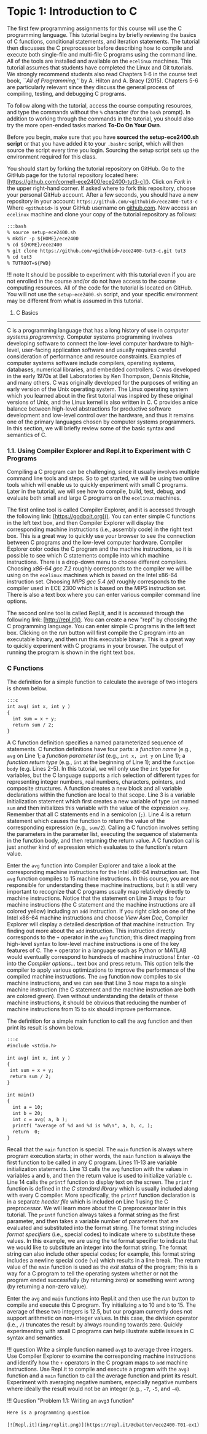 
Topic 1: Introduction to C
==========================================================================

The first few programming assignments for this course will use the C
programming language. This tutorial begins by briefly reviewing the
basics of C functions, conditional statements, and iteration statements.
The tutorial then discusses the C preprocessor before describing how to
compile and execute both single-file and multi-file C programs using the
command line. All of the tools are installed and available on the
`ecelinux` machines. This tutorial assumes that students have completed
the Linux and Git tutorials. We strongly recommend students also read
Chapters 1-6 in the course text book, _``All of Programming,''_ by A.
Hilton and A. Bracy (2015). Chapters 5-6 are particularly relevant since
they discuss the general process of compiling, testing, and debugging C
programs.

To follow along with the tutorial, access the course computing resources,
and type the commands without the `%` character (for the `bash` prompt).
In addition to working through the commands in the tutorial, you should
also try the more open-ended tasks marked **To-Do On Your Own**.

Before you begin, make sure that you have **sourced the setup-ece2400.sh
script** or that you have added it to your `.bashrc` script, which will
then source the script every time you login. Sourcing the setup script
sets up the environment required for this class.

You should start by forking the tutorial repository on GitHub. Go to the
GitHub page for the tutorial repository located here:
[https://github.com/cornell-ece2400/ece2400-tut3-c](). Click on _Fork_ in
the upper right-hand corner. If asked where to fork this repository,
choose your personal GitHub account. After a few seconds, you should have
a new repository in your account:
`https://github.com/<githubid>/ece2400-tut3-c` Where `<githubid>` is your
GitHub username on [github.com](). Now access an `ecelinux` machine and
clone your copy of the tutorial repository as follows:

    :::bash
    % source setup-ece2400.sh
    % mkdir -p ${HOME}/ece2400
    % cd ${HOME}/ece2400
    % git clone https://github.com/<githubid>/ece2400-tut3-c.git tut3
    % cd tut3
    % TUTROOT=${PWD}

!!! note
    It should be possible to experiment with this tutorial even if you
    are not enrolled in the course and/or do not have access to the
    course computing resources. All of the code for the tutorial is
    located on GitHub. You will not use the `setup-ece2400.sh` script,
    and your specific environment may be different from what is assumed
    in this tutorial.

1. C Basics
--------------------------------------------------------------------------

C is a programming language that has a long history of use in _computer
systems programming_. Computer systems programming involves developing
software to connect the low-level computer hardware to high-level,
user-facing application software and usually requires careful
consideration of performance and resource constraints. Examples of
computer systems software include compilers, operating systems,
databases, numerical libraries, and embedded controllers. C was developed
in the early 1970s at Bell Laboratories by Ken Thompson, Dennis Ritchie,
and many others. C was originally developed for the purposes of writing
an early version of the Unix operating system. The Linux operating system
which you learned about in the first tutorial was inspired by these
original versions of Unix, and the Linux kernel is also written in C. C
provides a nice balance between high-level abstractions for productive
software development and low-level control over the hardware, and thus it
remains one of the primary languages chosen by computer systems
programmers. In this section, we will briefly review some of the basic
syntax and semantics of C.

### 1.1. Using Compiler Explorer and Repl.it to Experiment with C Programs

Compiling a C program can be challenging, since it usually involves
multiple command line tools and steps. So to get started, we will be
using two online tools which will enable us to quickly experiment with
small C programs. Later in the tutorial, we will see how to compile,
build, test, debug, and evaluate both small and large C programs on the
`ecelinux` machines.

The first online tool is called Compiler Explorer, and it is accessed
through the following link: [https://godbolt.org](). You can enter simple
C functions in the left text box, and then Compiler Explorer will display
the corresponding machine instructions (i.e., assembly code) in the right
text box. This is a great way to quickly use your browser to see the
connection between C programs and the low-level computer hardware.
Compiler Explorer color codes the C program and the machine instructions,
so it is possible to see which C statements compile into which machine
instructions. There is a drop-down menu to choose different compilers.
Choosing _x86-64 gcc 7.2_ roughly corresponds to the compiler we will be
using on the `ecelinux` machines which is based on the Intel x86-64
instruction set. Choosing _MIPS gcc 5.4 (el)_ roughly corresponds to the
compiler used in ECE 2300 which is based on the MIPS instruction set.
There is also a text box where you can enter various compiler command
line options.

The second online tool is called Repl.it, and it is accessed through the
following link: [http://repl.it](). You can create a new "repl" by
choosing the C programming language. You can enter simple C programs in
the left text box. Clicking on the _run_ button will first compile the C
program into an executable binary, and then run this executable binary.
This is a great way to quickly experiment with C programs in your
browser. The output of running the program is shown in the right text
box.

### C Functions

The definition for a simple function to calculate the average of two
integers is shown below.

    :::c
    int avg( int x, int y )
    {
      int sum = x + y;
      return sum / 2;
    }

A C function definition specifies a named parameterized sequence of
statements. C function definitions have four parts: a _function name_
(e.g., `avg` on Line 1; a _function parameter list_ (e.g., `int x, int y`
on Line 1); a _function return type_ (e.g., `int` at the beginning of
Line 1); and the `function body` (e.g. Lines 2-5). In this tutorial, we
will only use the `int` type for variables, but the C language supports a
rich selection of different types for representing integer numbers, real
numbers, characters, pointers, and composite structures. A function
creates a new block and all variable declarations within the function are
local to that scope. Line 3 is a variable initialization statement which
first creates a new variable of type `int` named `sum` and then
initializes this variable with the value of the expression `x+y`.
Remember that all C statements end in a semicolon (`;`). Line 4 is a
return statement which causes the function to return the value of the
corresponding expression (e.g., `sum/2`). Calling a C function involves
setting the parameters in the parameter list, executing the sequence of
statements in the function body, and then returning the return value. A C
function call is just another kind of expression which evaluates to the
function's return value.

Enter the `avg` function into Compiler Explorer and take a look at the
corresponding machine instructions for the Intel x86-64 instruction set.
The `avg` function compiles to 15 machine instructions. In this course,
you are not responsible for understanding these machine instructions, but
it is still very important to recognize that C programs usually map
relatively directly to machine instructions. Notice that the statement on
Line 3 maps to four machine instructions (the C statement and the machine
instructions are all colored yellow) including an `add` instruction. If
you right click on one of the Intel x86-64 machine instructions and
choose _View Asm Doc_, Compiler Explorer will display a detailed
description of that machine instruction. Try finding out more about the
`add` instruction. This instruction directly corresponds to the `+`
operator in the `avg` function; this direct mapping from high-level
syntax to low-level machine instructions is one of the key features of C.
The `+` operator in a language such as Python or MATLAB would eventually
correspond to hundreds of machine instructions! Enter `-O3` into the
_Compiler options..._ text box and press return. This option tells the
compiler to apply various optimizations to improve the performance of the
compiled machine instructions. The `avg` function now compiles to six
machine instructions, and we can see that Line 3 now maps to a single
machine instruction (the C statement and the machine instruction are both
are colored green). Even without understanding the details of these
machine instructions, it should be obvious that reducing the number of
machine instructions from 15 to six should improve performance.

The definition for a simple main function to call the avg function and
then print its result is shown below.

    :::c
    #include <stdio.h>

    int avg( int x, int y )
    {
     int sum = x + y;
     return sum / 2;
    }

    int main()
    {
      int a = 10;
      int b = 20;
      int c = avg( a, b );
      printf( "average of %d and %d is %d\n", a, b, c, );
      return  0;
    }

Recall that the `main` function is special. The `main` function is always
where program execution starts; in other words, the `main` function is
always the first function to be called in any C program. Lines 11-13 are
variable initialization statements. Line 13 calls the `avg` function with
the values in variables `a` and `b`, and then the return value is used to
initialize variable `c`. Line 14 calls the `printf` function to display
text on the screen. The `printf` function is defined in the _C standard
library_ which is usually included along with every C compiler. More
specifically, the `printf` function declaration is in a separate _header
file_ which is included on Line 1 using the C preprocessor. We will learn
more about the C preprocessor later in this tutorial. The `printf`
function always takes a format string as the first parameter, and then
takes a variable number of parameters that are evaluated and substituted
into the format string. The format string includes _format specifiers_
(i.e., special codes) to indicate where to substitute these values. In
this example, we are using the `%d` format specifier to indicate that we
would like to substitute an integer into the format string. The format
string can also include other special codes; for example, this format
string includes a newline special code (`\n`) which results in a line
break. The return value of the `main` function is used as the _exit
status_ of the program; this is a way for a C program to tell the
operating system whether or not the program ended successfully (by
returning zero) or something went wrong (by returning a non-zero value).

Enter the `avg` and `main` functions into Repl.it and then use the _run_
button to compile and execute this C program. Try initializing `a` to 10
and `b` to 15. The average of these two integers is 12.5, but our program
currently does not support arithmetic on non-integer values. In this
case, the division operator (i.e., `/`) truncates the result by always
rounding towards zero. Quickly experimenting with small C programs can
help illustrate subtle issues in C syntax and semantics.

!!! question
    Write a simple function named `avg3` to average three integers. Use
    Compiler Explorer to examine the corresponding machine instructions
    and identify how the `+` operators in the C program maps to `add`
    machine instructions. Use Repl.it to compile and execute a program
    with the `avg3` function and a `main` function to call the average
    function and print its result. Experiment with averaging negative
    numbers, especially negative numbers where ideally the result would
    not be an integer (e.g., `-7`, `-5`, and `-4`).

!!! Question "Problem 1.1: Writing an `avg3` function"

    Here is a programming question

    [![Repl.it](img/replit.png)](https://repl.it/@cbatten/ece2400-T01-ex1)


